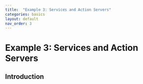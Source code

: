 ```yaml
---
title:  "Example 3: Services and Action Servers"
categories: basics
layout: default
nav_order: 3
---
```


# Example 3: Services and Action Servers

## Introduction